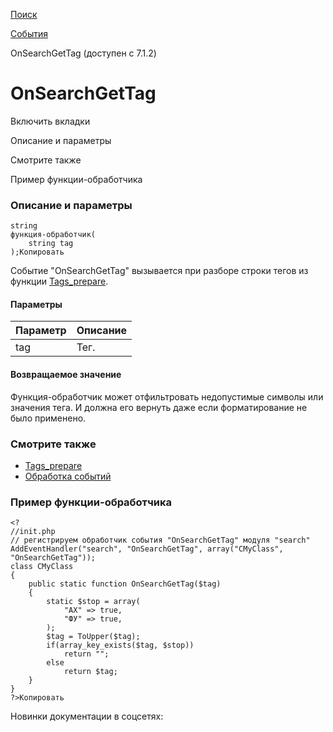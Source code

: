 [Поиск](/api_help/search/index.php)

[События](/api_help/search/events/index.php)

OnSearchGetTag (доступен с 7.1.2)

OnSearchGetTag
==============

Включить вкладки

Описание и параметры

Смотрите также

Пример функции-обработчика

### Описание и параметры

```
string
функция-обработчик(
	string tag
);Копировать
```

Событие "OnSearchGetTag" вызывается при разборе строки тегов из функции [Tags\_prepare](/api_help/search/functions/tags_prepare.php).

#### Параметры

| Параметр | Описание |
| --- | --- |
| tag | Тег. |

#### Возвращаемое значение

Функция-обработчик может отфильтровать недопустимые символы или значения тега. И должна его вернуть даже если форматирование не было применено.

### Смотрите также

* [Tags\_prepare](/api_help/search/functions/tags_prepare.php)
* [Обработка событий](http://dev.1c-bitrix.ru/learning/course/index.php?COURSE_ID=43&LESSON_ID=3493)

### Пример функции-обработчика

```
<?
//init.php
// регистрируем обработчик события "OnSearchGetTag" модуля "search"
AddEventHandler("search", "OnSearchGetTag", array("CMyClass", "OnSearchGetTag"));
class CMyClass
{
	public static function OnSearchGetTag($tag)
	{
		static $stop = array(
			"АХ" => true,
			"ФУ" => true,
		);
		$tag = ToUpper($tag);
		if(array_key_exists($tag, $stop))
			return "";
		else
			return $tag;
	}
}
?>Копировать
```

Новинки документации в соцсетях: